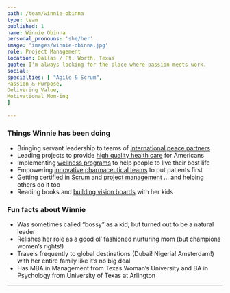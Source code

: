```yaml
---
path: /team/winnie-obinna
type: team
published: 1
name: Winnie Obinna
personal_pronouns: 'she/her'
image: 'images/winnie-obinna.jpg'
role: Project Management
location: Dallas / Ft. Worth, Texas
quote: I'm always looking for the place where passion meets work.
social: 
specialties: [ "Agile & Scrum",
Passion & Purpose,
Delivering Value,
Motivational Mom-ing
]
  
---
```


### Things Winnie has been doing
* Bringing servant leadership to teams of [international peace partners](https://civicactions.com/case-study/globalnet)
* Leading projects to provide [high quality health care](https://www.bcbs.com/about-us) for Americans
* Implementing [wellness programs](https://cvshealth.com/) to help people to live their best life
* Empowering [innovative pharmaceutical teams](http://www.alixarx.com/why-we-are-different/) to put patients first
* Getting certified in [Scrum](https://www.scrumstudy.com/) and [project management](https://www.pmi.org/) … and helping others do it too
* Reading books and [building vision boards](https://drive.google.com/a/civicactions.com/file/d/1LIOl2ymXMo6VaXljGU-XNIQ-vSN5dBQB/view?usp=sharing) with her kids

### Fun facts about Winnie
* Was sometimes called “bossy” as a kid, but turned out to be a natural leader
* Relishes her role as a good ol’ fashioned nurturing mom (but champions women’s rights!)
* Travels frequently to global destinations (Dubai! Nigeria! Amsterdam!) with her entire family like it’s no big deal 
* Has MBA in Management from Texas Woman’s University and BA in Psychology from University of Texas at Arlington

-----------------------------------
